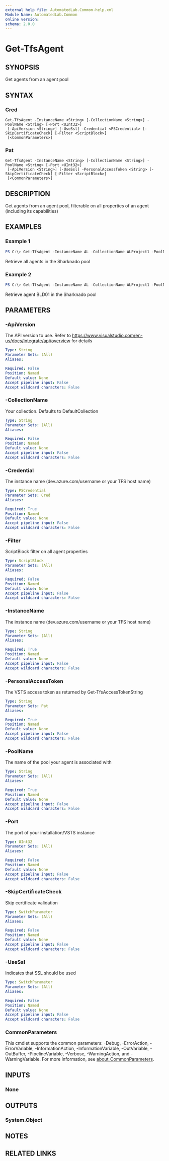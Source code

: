 ```yaml
---
external help file: AutomatedLab.Common-help.xml
Module Name: AutomatedLab.Common
online version:
schema: 2.0.0
---
```


# Get-TfsAgent

## SYNOPSIS
Get agents from an agent pool

## SYNTAX

### Cred
```
Get-TfsAgent -InstanceName <String> [-CollectionName <String>] -PoolName <String> [-Port <UInt32>]
 [-ApiVersion <String>] [-UseSsl] -Credential <PSCredential> [-SkipCertificateCheck] [-Filter <ScriptBlock>]
 [<CommonParameters>]
```

### Pat
```
Get-TfsAgent -InstanceName <String> [-CollectionName <String>] -PoolName <String> [-Port <UInt32>]
 [-ApiVersion <String>] [-UseSsl] -PersonalAccessToken <String> [-SkipCertificateCheck] [-Filter <ScriptBlock>]
 [<CommonParameters>]
```

## DESCRIPTION
Get agents from an agent pool, filterable on all properties of an agent (including its capabilities)

## EXAMPLES

### Example 1
```powershell
PS C:\> Get-TfsAgent -InstanceName AL -CollectionName ALProject1 -PoolName Sharknado
```

Retrieve all agents in the Sharknado pool

### Example 2
```powershell
PS C:\> Get-TfsAgent -InstanceName AL -CollectionName ALProject1 -PoolName Sharknado -Filter {$_.name -eq 'BLD01'}
```

Retrieve agent BLD01 in the Sharknado pool

## PARAMETERS

### -ApiVersion
The API version to use.
Refer to https://www.visualstudio.com/en-us/docs/integrate/api/overview for details

```yaml
Type: String
Parameter Sets: (All)
Aliases:

Required: False
Position: Named
Default value: None
Accept pipeline input: False
Accept wildcard characters: False
```

### -CollectionName
Your collection.
Defaults to DefaultCollection

```yaml
Type: String
Parameter Sets: (All)
Aliases:

Required: False
Position: Named
Default value: None
Accept pipeline input: False
Accept wildcard characters: False
```

### -Credential
The instance name (dev.azure.com/username or your TFS host name)

```yaml
Type: PSCredential
Parameter Sets: Cred
Aliases:

Required: True
Position: Named
Default value: None
Accept pipeline input: False
Accept wildcard characters: False
```

### -Filter
ScriptBlock filter on all agent properties

```yaml
Type: ScriptBlock
Parameter Sets: (All)
Aliases:

Required: False
Position: Named
Default value: None
Accept pipeline input: False
Accept wildcard characters: False
```

### -InstanceName
The instance name (dev.azure.com/username or your TFS host name)

```yaml
Type: String
Parameter Sets: (All)
Aliases:

Required: True
Position: Named
Default value: None
Accept pipeline input: False
Accept wildcard characters: False
```

### -PersonalAccessToken
The VSTS access token as returned by Get-TfsAccessTokenString

```yaml
Type: String
Parameter Sets: Pat
Aliases:

Required: True
Position: Named
Default value: None
Accept pipeline input: False
Accept wildcard characters: False
```

### -PoolName
The name of the pool your agent is associated with

```yaml
Type: String
Parameter Sets: (All)
Aliases:

Required: True
Position: Named
Default value: None
Accept pipeline input: False
Accept wildcard characters: False
```

### -Port
The port of your installation/VSTS instance

```yaml
Type: UInt32
Parameter Sets: (All)
Aliases:

Required: False
Position: Named
Default value: None
Accept pipeline input: False
Accept wildcard characters: False
```

### -SkipCertificateCheck
Skip certificate validation

```yaml
Type: SwitchParameter
Parameter Sets: (All)
Aliases:

Required: False
Position: Named
Default value: None
Accept pipeline input: False
Accept wildcard characters: False
```

### -UseSsl
Indicates that SSL should be used

```yaml
Type: SwitchParameter
Parameter Sets: (All)
Aliases:

Required: False
Position: Named
Default value: None
Accept pipeline input: False
Accept wildcard characters: False
```

### CommonParameters
This cmdlet supports the common parameters: -Debug, -ErrorAction, -ErrorVariable, -InformationAction, -InformationVariable, -OutVariable, -OutBuffer, -PipelineVariable, -Verbose, -WarningAction, and -WarningVariable. For more information, see [about_CommonParameters](http://go.microsoft.com/fwlink/?LinkID=113216).

## INPUTS

### None

## OUTPUTS

### System.Object
## NOTES

## RELATED LINKS
